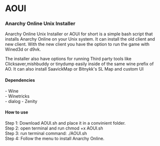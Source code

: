 # AOUI
<h3>Anarchy Online Unix Installer</h3>

Anarchy Online Unix Installer or AOUI for short is a simple bash script that installs Anarchy Online on your Unix system.
It can install the old client and new client. With the new client you have the option to run the game with Wined3d or d9vk.

The installer also have options for running Third party tools like Clicksaver,mishbuddy or tinydump easily inside of the same wine prefix of AO.
It can also install SaavickMap or Bitnykk's SL Map and custom UI

<h4>Dependencies</h4>
- Wine<br>
- Winetricks<br>
- dialog
- Zenity


<h4>How to use</h4>
Step 1: Download AOUI.sh and place it in a convinient folder.<br>
Step 2: open terminal and run chmod +x AOUI.sh<br>
Step 3: run terminal command: ./AOUI.sh<br>
Step 4: Follow the menu to install Anarchy Online.<br>
